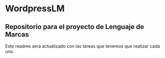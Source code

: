 # WordpressLM
## Repositorio para el proyecto de Lenguaje de Marcas

Este readme será actualizado con las tareas que tenemos que realizar cada uno.
